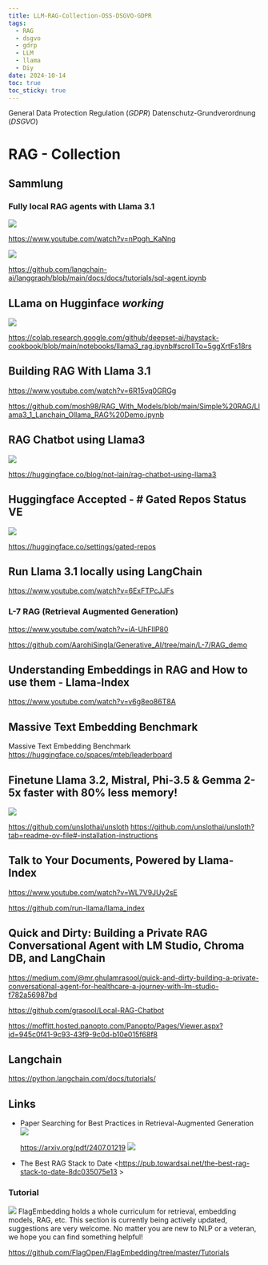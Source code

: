 ```yaml
---
title: LLM-RAG-Collection-OSS-DSGVO-GDPR
tags:
  - RAG
  - dsgvo
  - gdrp
  - LLM
  - llama
  - Diy
date: 2024-10-14
toc: true
toc_sticky: true
---
```


General Data Protection Regulation (_GDPR_)
Datenschutz-Grundverordnung (_DSGVO_)

# RAG - Collection

## Sammlung

### Fully local RAG agents with Llama 3.1

![](../_assets/2024-10-14-RAG-20241219170001.jpg)

https://www.youtube.com/watch?v=nPpgh_KaNng

![](../_asset/2024-10-14-RAG-20241219170048.jpg)

https://github.com/langchain-ai/langgraph/blob/main/docs/docs/tutorials/sql-agent.ipynb

## LLama on Hugginface *working*

![](../_asset/2024-10-14-RAG-20241219170115.jpg)


https://colab.research.google.com/github/deepset-ai/haystack-cookbook/blob/main/notebooks/llama3_rag.ipynb#scrollTo=5ggXrtFs18rs


## Building RAG With Llama 3.1


https://www.youtube.com/watch?v=6R15vq0GRGg

https://github.com/mosh98/RAG_With_Models/blob/main/Simple%20RAG/Llama3_1_Lanchain_Ollama_RAG%20Demo.ipynb


## RAG Chatbot using Llama3

![](../_asset/2024-10-14-RAG-20241219170223.jpg)


https://huggingface.co/blog/not-lain/rag-chatbot-using-llama3


## Huggingface Accepted - # Gated Repos Status VE

![](../_asset/2024-10-14-RAG-20241219170241.jpg)


https://huggingface.co/settings/gated-repos



## Run Llama 3.1 locally using LangChain

https://www.youtube.com/watch?v=6ExFTPcJJFs

### L-7 RAG (Retrieval Augmented Generation)
https://www.youtube.com/watch?v=iA-UhFlIP80

https://github.com/AarohiSingla/Generative_AI/tree/main/L-7/RAG_demo


## Understanding Embeddings in RAG and How to use them - Llama-Index
https://www.youtube.com/watch?v=v6g8eo86T8A



## Massive Text Embedding Benchmark
Massive Text Embedding Benchmark
https://huggingface.co/spaces/mteb/leaderboard


## Finetune Llama 3.2, Mistral, Phi-3.5 & Gemma 2-5x faster with 80% less memory!

![](../_asset/2024-10-14-RAG-20241219170325.jpg)


https://github.com/unslothai/unsloth
https://github.com/unslothai/unsloth?tab=readme-ov-file#-installation-instructions


## Talk to Your Documents, Powered by Llama-Index

https://www.youtube.com/watch?v=WL7V9JUy2sE

https://github.com/run-llama/llama_index


## Quick and Dirty: Building a Private RAG Conversational Agent with LM Studio, Chroma DB, and LangChain

<https://medium.com/@mr.ghulamrasool/quick-and-dirty-building-a-private-conversational-agent-for-healthcare-a-journey-with-lm-studio-f782a56987bd>

<https://github.com/grasool/Local-RAG-Chatbot>

<https://moffitt.hosted.panopto.com/Panopto/Pages/Viewer.aspx?id=945c0f41-9c93-43f9-9c0d-b10e015f68f8>


## Langchain

<https://python.langchain.com/docs/tutorials/>


## Links


- Paper Searching for Best Practices in Retrieval-Augmented Generation 
![](../_asset/2024-10-14-RAG-20241219170453.jpg)

  <https://arxiv.org/pdf/2407.01219> 
![](../_asset/2024-10-14-RAG-20241219170528.jpg)

- The Best RAG Stack to Date <https://pub.towardsai.net/the-best-rag-stack-to-date-8dc035075e13 >
### Tutorial

![](../_asset/2024-10-14-RAG-20241219170617.jpg)
FlagEmbedding holds a whole curriculum for retrieval, embedding models, RAG, etc. This section is currently being actively updated, suggestions are very welcome. No matter you are new to NLP or a veteran, we hope you can find something helpful!

<https://github.com/FlagOpen/FlagEmbedding/tree/master/Tutorials>
